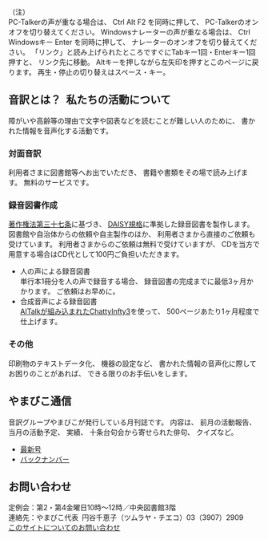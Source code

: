 <div id="parent">
  <span data-dur="49.857" data-begin="7.956">（注）</span>
  <div id="popup">PC-Talkerの声が重なる場合は、
  Ctrl Alt F2 を同時に押して、
  PC-Talkerのオンオフを切り替えてください。  
  Windowsナレーターの声が重なる場合は、
  Ctrl Windowsキー Enter を同時に押して、
  ナレーターのオンオフを切り替えてください。  
  「リンク」と読み上げられたところですぐにTabキー1回・Enterキー1回押すと、
  リンク先に移動。  
  Altキーを押しながら左矢印を押すとこのページに戻ります。  
  再生・停止の切り替えはスペース・キー。</div>
</div>

## <span data-dur="4.65" data-begin="57.813">音訳とは？&ensp;私たちの活動について</span>

<span data-dur="6.51" data-begin="62.463">障がいや高齢等の理由で文字や図表などを読むことが難しい人のために、</span>
<span data-dur="5.13" data-begin="68.973">書かれた情報を音声化する活動です。</span>

### <span data-dur="2.067" data-begin="74.103">対面音訳</span>

<span data-dur="3.263" data-begin="76.170">利用者さまに図書館等へお出でいただき、</span>
<span data-dur="4.559" data-begin="79.433">書籍や書類をその場で読み上げます。</span>
<span data-dur="3.314" data-begin="83.992">無料のサービスです。</span>

### <span data-dur="2.614" data-begin="87.306">録音図書作成</span>

<span data-dur="4.73" data-begin="89.920">[著作権法第三十七条](http://elaws.e-gov.go.jp/search/elawsSearch/elaws_search/lsg0500/detail?lawId=345AC0000000048&openerCode=1)に基づき、</span>
<span data-dur="6.514" data-begin="94.650">[DAISY規格](http://www.dinf.ne.jp/doc/daisy/)に準拠した録音図書を製作します。</span>
<span data-dur="4.445" data-begin="101.164">図書館や自治体からの依頼や自主製作のほか、</span>
<span data-dur="5.54" data-begin="105.609">利用者さまから直接のご依頼も受けています。</span>
<span data-dur="4.075" data-begin="111.149">利用者さまからのご依頼は無料で受けていますが、</span>
<span data-dur="7.413" data-begin="115.224">CDを当方で用意する場合はCD代として100円ご負担いただきます。</span>

- <span data-dur="3.357" data-begin="122.637">人の声による録音図書</span>  
<span data-dur="4.663" data-begin="125.994">単行本1冊分を人の声で録音する場合、</span>
<span data-dur="5.573" data-begin="130.657">録音図書の完成までに最低3ヶ月かかります。</span>
<span data-dur="3.297" data-begin="136.230">ご依頼はお早めに。</span>
- <span data-dur="3.718" data-begin="139.527">合成音声による録音図書</span>  
<span data-dur="5.501" data-begin="143.245">[AITalkが組み込まれたChattyInfty3](http://www.sciaccess.net/jp/ChattyInfty/)を使って、</span>
<span data-dur="5.191" data-begin="148.746">500ページあたり1ヶ月程度で仕上げます。</span>

### <span data-dur="1.716" data-begin="153.937">その他</span>

<span data-dur="2.549" data-begin="155.653">印刷物のテキストデータ化、</span>
<span data-dur="1.763" data-begin="158.202">機器の設定など、</span>
<span data-dur="4.612" data-begin="159.965">書かれた情報の音声化に際してお困りのことがあれば、</span>
<span data-dur="4.079" data-begin="164.577">できる限りのお手伝いをします。</span>

## <span data-dur="2.249" data-begin="168.656">やまびこ通信</span>

<span data-dur="4.869" data-begin="170.905">音訳グループやまびこが発行している月刊誌です。</span>
<span data-dur="1.295" data-begin="175.774">内容は、</span>
<span data-dur="2.322" data-begin="177.069">前月の活動報告、</span>
<span data-dur="2.144" data-begin="179.391">当月の活動予定、</span>
<span data-dur="1.319" data-begin="181.535">実績、</span>
<span data-dur="3.003" data-begin="182.854">十条台句会から寄せられた俳句、</span>
<span data-dur="2.48" data-begin="185.857">クイズなど。</span>

- <span data-dur="3.772" data-begin="188.337">[最新号](phrase.html)</span>
- <span data-dur="3.89" data-begin="192.109">[バックナンバー](bn.html)</span>

## <span data-dur="1.943" data-begin="195.999">お問い合わせ</span>
<span data-dur="7.597" data-begin="197.942">定例会：第2・第4金曜日10時～12時／中央図書館3階</span>  
<span data-dur="8.513" data-begin="205.539">連絡先：やまびこ代表&ensp;円谷千恵子（ツムラヤ・チエコ）03（3907）2909</span>  
<span data-dur="4.969" data-begin="214.052">[このサイトについてのお問い合わせ](mailto:ymbk2016ml@gmail.com?Subject=やまびこウェブサイトについて)</span>
<span data-dur="6.146" data-begin="219.021"><!--以上でこのページの読み上げは終わりです。--> </span>
